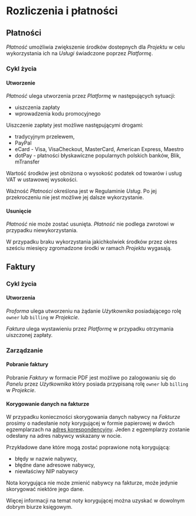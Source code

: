 # Rozliczenia i płatności

## Płatności

*Płatność* umożliwia zwiększenie środków dostepnych dla *Projektu* w celu wykorzystania ich na *Usługi* świadczone poprzez *Platformę*.

### Cykl życia

#### Utworzenie

*Płatność* ulega utworzenia przez *Platformę* w następujących sytuacji:

 * uiszczenia zapłaty
 * wprowadzenia kodu promocyjnego

Uiszczenie zapłaty jest możliwe następującymi drogami:

* tradycyjnym przelewem,
* PayPal
* eCard - Visa, VisaCheckout, MasterCard, American Express, Maestro
* dotPay - płatności błyskawiczne popularnych polskich banków, Blik, mTransfer

Wartość środków jest obniżona o wysokość podatek od towarów i usług VAT w ustawowej wysokości.

Ważność *Płatności* określona jest w Regulaminie *Usług*. Po jej przekroczeniu nie jest możliwe jej dalsze wykorzystanie.

#### Usunięcie

*Płatność* nie może zostać usunięta. *Płatność* nie podlega zwrotowi w przypadku niewykorzystania.

W przypadku braku wykorzystania jakichkolwiek środków przez okres sześciu miesięcy zgromadzone środki w ramach *Projektu* wygasają.

## Faktury

### Cykl życia

#### Utworzenia

*Proforma* ulega utworzeniu na żądanie *Użytkownika* posiadającego rolę ```owner``` lub ```billing``` w *Projekcie*.

*Faktura* ulega wystawieniu przez *Platformę* w przypadku otrzymania uiszczonej zapłaty.

### Zarządzanie

#### Pobranie faktury

Pobranie *Faktury* w formacie PDF jest możliwe po zalogowaniu się do *Panelu* przez *Użytkownika* który posiada przypisaną rolę  ```owner``` lub ```billing``` w *Projekcie*.

#### Korygowanie danych na fakturze

W przypadku konieczności skorygowania danych nabywcy na *Fakturze* prosimy o nadesłanie noty korygującej w formie papierowej w dwóch egzemplarzach na [adres korespondencyjny](/about-us/contact.md). Jeden z egzemplarzy zostanie odesłany na adres nabywcy wskazany w nocie.

Przykładowe dane które mogą zostać poprawione notą korygującą:

 * błędy w nazwie nabywcy,
 * błędne dane adresowe nabywcy,
 * niewłaściwy NIP nabywcy

Nota korygująca nie może zmienić nabywcy na fakturze, może jedynie skorygować niektóre jego dane.

Więcej informacji na temat noty korygującej można uzyskać w dowolnym dobrym biurze księgowym.
